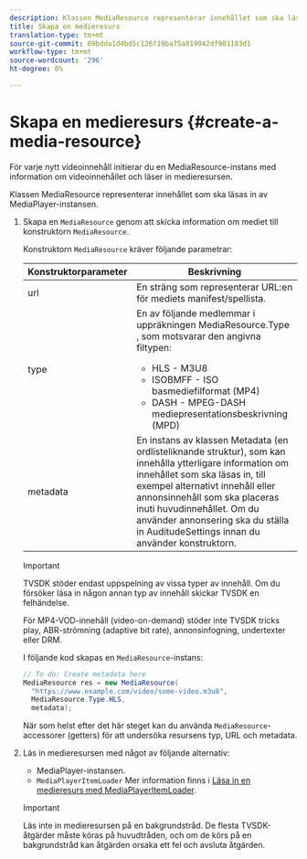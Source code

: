 ```yaml
---
description: Klassen MediaResource representerar innehållet som ska läsas in av MediaPlayer-instansen.
title: Skapa en medieresurs
translation-type: tm+mt
source-git-commit: 89bdda1d4bd5c126f19ba75a819942df901183d1
workflow-type: tm+mt
source-wordcount: '296'
ht-degree: 0%

---
```



# Skapa en medieresurs {#create-a-media-resource}

För varje nytt videoinnehåll initierar du en MediaResource-instans med information om videoinnehållet och läser in medieresursen.

Klassen MediaResource representerar innehållet som ska läsas in av MediaPlayer-instansen.

1. Skapa en `MediaResource` genom att skicka information om mediet till konstruktorn `MediaResource`.

   Konstruktorn `MediaResource` kräver följande parametrar:

   <table id="table_22886D6770FB45E99D35D0B90E6CC302">
      <thead>
      <tr>
      <th colname="col1" class="entry"> Konstruktorparameter </th>
      <th colname="col2" class="entry"> Beskrivning </th>
      </tr>
      </thead>
      <tbody>
      <tr>
      <td colname="col1"> <span class="codeph"> url  </span> </td>
      <td colname="col2"> En sträng som representerar URL:en för mediets manifest/spellista. </td>
      </tr>
      <tr>
      <td colname="col1"> <span class="codeph"> type  </span> </td>
      <td colname="col2"> En av följande medlemmar i uppräkningen <span class="codeph"> MediaResource.Type </span>, som motsvarar den angivna filtypen:
      <ul id="ul_C286ED3C31364B858A1C9AF3356E9282">
      <li id="li_25B24EF76D8849DE8764539F25E435FA"> <span class="codeph"> HLS  </span> - M3U8 </li>
      <li id="li_1344A41B434D49229E392F1AAF9ECA81"> <span class="codeph"> ISOBMFF  </span> - ISO basmediefilformat (MP4) </li>
      <li id="li_92392073B7334916B06B16570C51AC91"> <span class="codeph"> DASH  </span> - MPEG-DASH mediepresentationsbeskrivning (MPD) </li>
      </ul> </td>
      </tr>
      <tr>
      <td colname="col1"> <span class="codeph"> metadata  </span> </td>
      <td colname="col2"> En instans av klassen <span class="codeph"> Metadata </span> (en ordlisteliknande struktur), som kan innehålla ytterligare information om innehållet som ska läsas in, till exempel alternativt innehåll eller annonsinnehåll som ska placeras inuti huvudinnehållet. Om du använder annonsering ska du ställa in <span class="codeph"> AuditudeSettings </span> innan du använder konstruktorn. </td>
      </tr>
      </tbody>
   </table>

   >[!IMPORTANT]
   >
   >TVSDK stöder endast uppspelning av vissa typer av innehåll. Om du försöker läsa in någon annan typ av innehåll skickar TVSDK en felhändelse.
   >
   >För MP4-VOD-innehåll (video-on-demand) stöder inte TVSDK tricks play, ABR-strömning (adaptive bit rate), annonsinfogning, undertexter eller DRM.

   I följande kod skapas en `MediaResource`-instans:

   ```java
   // To do: Create metadata here
   MediaResource res = new MediaResource(
     "https://www.example.com/video/some-video.m3u8",
     MediaResource.Type.HLS,
     metadata);
   ```

   När som helst efter det här steget kan du använda `MediaResource`-accessorer (getters) för att undersöka resursens typ, URL och metadata.

1. Läs in medieresursen med något av följande alternativ:

   * MediaPlayer-instansen.
   * `MediaPlayerItemLoader` Mer information finns i  [Läsa in en medieresurs med MediaPlayerItemLoader](../../../tvsdk-2.7-for-android/content-playback-options/mediaplayer-initialize-for-video/t-psdk-android-2.7-media-resource-load-using-mediaplayeritemloader.md).

   >[!IMPORTANT]
   >
   >Läs inte in medieresursen på en bakgrundstråd. De flesta TVSDK-åtgärder måste köras på huvudtråden, och om de körs på en bakgrundstråd kan åtgärden orsaka ett fel och avsluta åtgärden.
